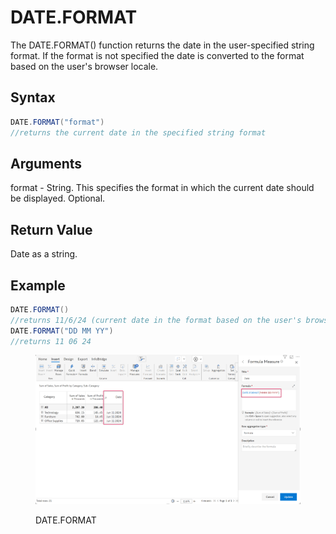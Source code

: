 # DATE.FORMAT

The DATE.FORMAT() function returns the date in the user-specified string format. If the format is not specified the date is converted to the format based on the user's browser locale.&#x20;



## Syntax

```java
DATE.FORMAT("format")
//returns the current date in the specified string format
```



## Arguments

format -  String. This specifies the format in which the current date should be displayed. Optional.



## Return Value

Date as a string.



## Example

```java
DATE.FORMAT()
//returns 11/6/24 (current date in the format based on the user's browser locale)
DATE.FORMAT("DD MM YY")
//returns 11 06 24
```

<figure><img src="../../.gitbook/assets/image (725) (2).png" alt=""><figcaption><p>DATE.FORMAT</p></figcaption></figure>
